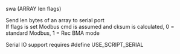 <span style='color:var(--vscode-symbolIcon-methodForeground);'>swa</span> (<span style='color:var(--vscode-symbolIcon-variableForeground);'>ARRAY len flags</span>)

Send len bytes of an array to serial port  
If flags is set Modbus cmd is assumed and cksum is calculated, 0 = standard Modbus, 1 = Rec BMA mode

Serial IO support requires #define USE_SCRIPT_SERIAL